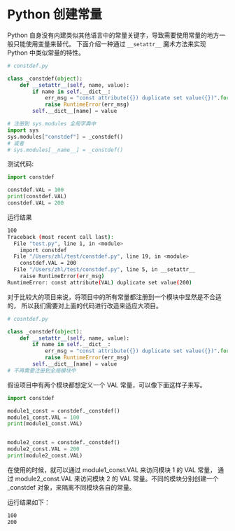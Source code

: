 # Python 创建常量

Python 自身没有内建类似其他语言中的常量关键字，导致需要使用常量的地方一般只能使用变量来替代。
下面介绍一种通过 `__setattr__` 魔术方法来实现 Python 中类似常量的特性。

```python
# constdef.py

class _constdef(object):
    def __setattr__(self, name, value):
        if name in self.__dict__:
            err_msg = "const attribute({}) duplicate set value({})".format(name, value)
            raise RuntimeError(err_msg)
        self.__dict__[name] = value

# 注册到 sys.modules 全局字典中
import sys
sys.modules["constdef"] = _constdef()
# 或者
# sys.modules[__name__] = _constdef()
```

测试代码:

```python
import constdef

constdef.VAL = 100
print(constdef.VAL)
constdef.VAL = 200
```

运行结果

```bash
100
Traceback (most recent call last):
  File "test.py", line 1, in <module>
    import constdef
  File "/Users/zhl/test/constdef.py", line 19, in <module>
    constdef.VAL = 200
  File "/Users/zhl/test/constdef.py", line 5, in __setattr__
    raise RuntimeError(err_msg)
RuntimeError: const attribute(VAL) duplicate set value(200)
```

对于比较大的项目来说，将项目中的所有常量都注册到一个模块中显然是不合适的，
所以我们需要对上面的代码进行改造来适应大项目。

```python
# cosntdef.py

class _constdef(object):
    def __setattr__(self, name, value):
        if name in self.__dict__:
            err_msg = "const attribute({}) duplicate set value({})".format(name, value)
            raise RuntimeError(err_msg)
        self.__dict__[name] = value
# 不再需要注册到全局模块中
```

假设项目中有两个模块都想定义一个 VAL 常量，可以像下面这样子来写。

```python
import constdef

module1_const = constdef._constdef()
module1_const.VAL = 100
print(module1_const.VAL)


module2_const = constdef._constdef()
module2_const.VAL = 200
print(module2_const.VAL)
```

在使用的时候，就可以通过 module1_const.VAL 来访问模块 1 的 VAL 常量，
通过 module2_const.VAL 来访问模块 2 的 VAL 常量。不同的模块分别创建一个 _constdef
对象，来隔离不同模块各自的常量。

运行结果如下：

```bash
100
200
```
